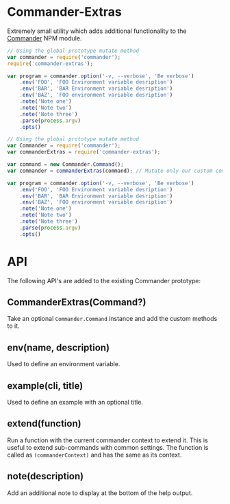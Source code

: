 Commander-Extras
================
Extremely small utility which adds additional functionality to the [Commander](https://github.com/tj/commander.js) NPM module.


```javascript
// Using the global prototype mutate method
var commander = require('commander');
require('commander-extras');

var program = commander.option('-v, --verbose', 'Be verbose')
	.env('FOO', 'FOO Environment variable desription')
	.env('BAR', 'BAR Environment variable desription')
	.env('BAZ', 'FOO environment variable desription')
	.note('Note one')
	.note('Note two')
	.note('Note three')
	.parse(process.argv)
	.opts()
```

```javascript
// Using the global prototype mutate method
var Commander = require('commander');
var commanderExtras = require('commander-extras');

var command = new Commander.Command();
var commander = commanderExtras(command); // Mutate only our custom command

var program = commander.option('-v, --verbose', 'Be verbose')
	.env('FOO', 'FOO Environment variable desription')
	.env('BAR', 'BAR Environment variable desription')
	.env('BAZ', 'FOO environment variable desription')
	.note('Note one')
	.note('Note two')
	.note('Note three')
	.parse(process.argv)
	.opts()
```


API
===
The following API's are added to the existing Commander prototype:

CommanderExtras(Command?)
-------------------------
Take an optional `Commander.Command` instance and add the custom methods to it.


env(name, description)
----------------------
Used to define an environment variable.


example(cli, title)
----------------------
Used to define an example with an optional title.


extend(function)
----------------
Run a function with the current commander context to extend it.
This is useful to extend sub-commands with common settings.
The function is called as `(commanderContext)` and has the same as its context.



note(description)
-----------------
Add an additional note to display at the bottom of the help output.
